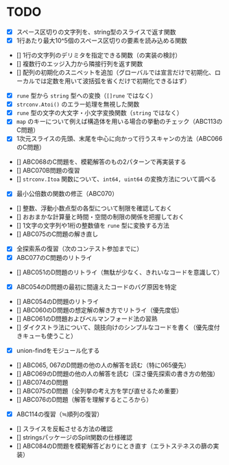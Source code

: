 # TODO

- [x] スペース区切りの文字列を、string型のスライスで返す関数
- [x] 1行あたり最大10^5個のスペース区切りの要素を読み込める関数
- [] 1行の文字列のデリミタを指定できる関数（の実装の検討）
- [] 複数行のエッジ入力から隣接行列を返す関数
- [] 配列の初期化のスニペットを追加（グローバルでは宣言だけで初期化、ローカルでは定数を用いて波括弧を省くだけで初期化できるはず）
- [x] `rune` 型から `string` 型への変換（`[]rune` ではなく）
- [x] `strconv.Atoi()` のエラー処理を無視した関数
- [x] `rune` 型の文字の大文字・小文字変換関数（`string` ではなく）
- [x] `map` のキーについて例えば構造体を用いる場合の挙動のチェック（ABC113のC問題）
- [x] 1次元スライスの先頭、末尾を中心に向かって行うスキャンの方法（ABC066のC問題）
- [] ABC068のC問題を、模範解答のもの2パターンで再実装する
- [] ABC070B問題の復習
- [] `strconv.Itoa` 関数について、`int64, uint64` の変換方法について調べる
- [x] 最小公倍数の関数の修正（ABC070）
- [] 整数、浮動小数点型の各型について制限を確認しておく
- [] おおまかな計算量と時間・空間の制限の関係を把握しておく
- [] 1文字の文字列や1桁の整数値を `rune` 型に変換する方法
- [] ABC075のC問題の解き直し
- [x] 全探索系の復習（次のコンテスト参加までに）
- [x] ABC077のC問題のリトライ
- [] ABC051のD問題のリトライ（無駄が少なく、きれいなコードを意識して）
- [x] ABC054のD問題の最初に間違えたコードのバグ原因を特定
- [] ABC054のD問題のリトライ
- [] ABC060のD問題の想定解の解き方でリトライ（優先度低）
- [] ABC061のD問題およびベルマンフォード法の習熟
- [] ダイクストラ法について、競技向けのシンプルなコードを書く（優先度付きキューも使うこと）
- [x] union-findをモジュール化する
- [] ABC065, 067のD問題の他の人の解答を読む（特に065優先）
- [] ABC069のD問題の他の人の解答を読む（深さ優先探索の書き方の勉強）
- [] ABC074のD問題
- [] ABC075のD問題（全列挙の考え方を学び直せるため重要）
- [] ABC076のD問題（解答を理解するところから）
- [x] ABC114の復習（≒順列の復習）
- [] スライスを反転させる方法の確認
- [] stringsパッケージのSplit関数の仕様確認
- [] ABC084のD問題を模範解答どおりにとき直す（エラトステネスの篩の実装）
